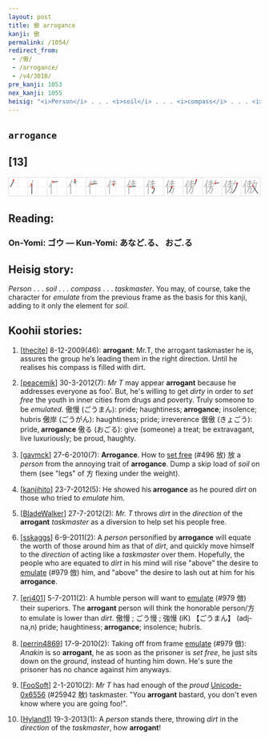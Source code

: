 ```yaml
---
layout: post
title: 傲 arrogance
kanji: 傲
permalink: /1054/
redirect_from:
 - /傲/
 - /arrogance/
 - /v4/3018/
pre_kanji: 1053
nex_kanji: 1055
heisig: "<i>Person</i> . . . <i>soil</i> . . . <i>compass</i> . . . <i>taskmaster</i>. You may, of course, take the character for <i>emulate</i> from the previous frame as the basis for this kanji, adding to it only the element for <i>soil</i>."
---
```


## `arrogance`

## [13]

<div class="stroke"><img src="../images/E582B2.png" /></div>

## Reading:

### On-Yomi: ゴウ &mdash; Kun-Yomi: あなど.る、 おご.る

## Heisig story:

<i>Person</i> . . . <i>soil</i> . . . <i>compass</i> . . . <i>taskmaster</i>. You may, of course, take the character for <i>emulate</i> from the previous frame as the basis for this kanji, adding to it only the element for <i>soil</i>.

## Koohii stories:

1) [<a href="http://kanji.koohii.com/profile/thecite">thecite</a>] 8-12-2009(46): <strong>arrogant</strong>: Mr.T, the arrogant taskmaster he is, assures the group he’s leading them in the right direction. Until he realises his compass is filled with dirt.

2) [<a href="http://kanji.koohii.com/profile/peacemik">peacemik</a>] 30-3-2012(7): <em>Mr T</em> may appear <strong>arrogant</strong> because he addresses everyone as foo&#039;. But, he&#039;s willing to get <em>dirty</em> in order to <em>set free</em> the youth in inner cities from drugs and poverty. Truly someone to be <em>emulated</em>. 傲慢 (ごうまん): pride; haughtiness;<strong> arrogance</strong>; insolence; hubris 傲岸 (ごうがん): haughtiness; pride; irreverence 倨傲 (きょごう): pride,<strong> arrogance</strong> 傲る (おごる): give (someone) a treat; be extravagant, live luxuriously; be proud, haughty.

3) [<a href="http://kanji.koohii.com/profile/gavmck">gavmck</a>] 27-6-2010(7): <strong>Arrogance</strong>. How to <a href="../v4/496">set free</a> (#496 放) 放 a <em>person</em> from the annoying trait of <strong>arrogance</strong>. Dump a skip load of <em>soil</em> on them (see &quot;legs&quot; of 方 flexing under the weight).

4) [<a href="http://kanji.koohii.com/profile/kanjihito">kanjihito</a>] 23-7-2012(5): He showed his<strong> arrogance</strong> as he poured <em>dirt</em> on those who tried to <em>emulate</em> him.

5) [<a href="http://kanji.koohii.com/profile/BladeWalker">BladeWalker</a>] 27-7-2012(2): <em>Mr. T</em> throws <em>dirt</em> in the <em>direction</em> of the <strong>arrogant</strong> <em>taskmaster</em> as a diversion to help set his people free.

6) [<a href="http://kanji.koohii.com/profile/sskaggs">sskaggs</a>] 6-9-2011(2): A <em>person</em> personified by<strong> arrogance</strong> will equate the worth of those around him as that of <em>dirt</em>, and quickly move himself to the <em>direction</em> of acting like a <em>taskmaster</em> over them. Hopefully, the people who are equated to <em>dirt</em> in his mind will rise &quot;above&quot; the desire to <a href="../v4/979">emulate</a> (#979 倣) him, and &quot;above&quot; the desire to lash out at him for his<strong> arrogance</strong>.

7) [<a href="http://kanji.koohii.com/profile/eri401">eri401</a>] 5-7-2011(2): A humble person will want to <a href="../v4/979">emulate</a> (#979 倣) their superiors. The <strong>arrogant</strong> person will think the honorable person/方 to emulate is lower than <em>dirt</em>. 傲慢 ; ごう慢 ; 強慢 (iK) 【ごうまん】 (adj-na,n) pride; haughtiness;<strong> arrogance</strong>; insolence; hubris.

8) [<a href="http://kanji.koohii.com/profile/perrin4869">perrin4869</a>] 17-9-2010(2): Taking off from frame <a href="../v4/979">emulate</a> (#979 倣): <em>Anakin</em> is so <strong>arrogant</strong>, he as soon as the prisoner is <em>set free</em>, he just sits down on the <em>ground</em>, instead of hunting him down. He&#039;s sure the prisoner has no chance against him anyways.

9) [<a href="http://kanji.koohii.com/profile/FooSoft">FooSoft</a>] 2-1-2010(2): <em>Mr T</em> has had enough of the <em>proud</em> <a href="../v4/25942">Unicode-0x6556</a> (#25942 敖) taskmaster. &quot;You <strong>arrogant</strong> bastard, you don&#039;t even know where you are going foo!&quot;.

10) [<a href="http://kanji.koohii.com/profile/Hyland1">Hyland1</a>] 19-3-2013(1): A <em>person</em> stands there, throwing <em>dirt</em> in the <em>direction</em> of the <em>taskmaster</em>, how <strong>arrogant</strong>!
